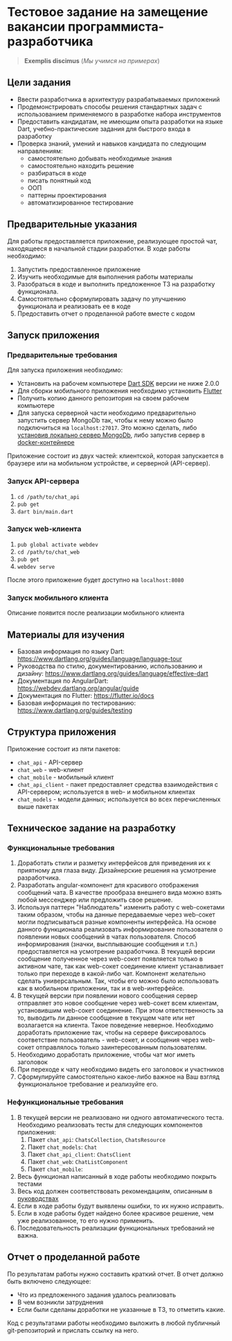 # Тестовое задание на замещение вакансии программиста-разработчика

> **Exemplis discimus** (*Мы учимся на примерах*)

## Цели задания

* Ввести разработчика в архитектуру разрабатываемых приложений
* Продемонстрировать способы решения стандартных задач с использованием применяемого в разработке набора инструментов
* Предоставить кандидатам, не имеющим опыта разработки на языке Dart, учебно-практические задания для быстрого входа в разработку
* Проверка знаний, умений и навыков кандидата по следующим направлениям:
  * самостоятельно добывать необходимые знания
  * самостоятельно находить решение
  * разбираться в коде
  * писать понятный код
  * ООП
  * паттерны проектирования
  * автоматизированное тестирование

## Предварительные указания

Для работы предоставляется приложение, реализующее простой чат, находящееся в начальной стадии разработки. В ходе работы необходимо:

1. Запустить предоставленное приложение
2. Изучить необходимые для выполнения работы материалы
4. Разобраться в коде и выполнить предложенное ТЗ на разработку функционала.
5. Самостоятельно сформулировать задачу по улучшению функционала и реализовать ее в коде
6. Предоставить отчет о проделанной работе вместе с кодом

## Запуск приложения

### Предварительные требования

Для запуска приложения необходимо:

* Установить на рабочем компьютере [Dart SDK](https://webdev.dartlang.org/tools/sdk#install) версии не ниже 2.0.0
* Для сборки мобильного приложения необходимо установить [Flutter](https://flutter.io/docs/get-started/install)
* Получить копию данного репозитория на своем рабочем компьютере
* Для запуска серверной части необходимо предварительно запустить сервер MongoDb так, чтобы к нему можно было подключиться на `localhost:27017`. Это можно сделать, либо [установив локально сервер MongoDb](https://docs.mongodb.com/manual/installation/), либо запустив сервер в [docker-контейнере](https://hub.docker.com/_/mongo)

Приложение состоит из двух частей: клиентской, которая запускается в браузере или на мобильном устройстве, и серверной (API-сервер).

### Запуск API-сервера

1. `cd /path/to/chat_api`
2. `pub get`
3. `dart bin/main.dart`

### Запуск web-клиента

1. `pub global activate webdev`
2. `cd /path/to/chat_web`
3. `pub get`
4. `webdev serve`

После этого приложение будет доступно на `localhost:8080`

### Запуск мобильного клиента

Описание появится после реализации мобильного клиента

## Материалы для изучения

* Базовая информация по языку Dart: https://www.dartlang.org/guides/language/language-tour
* Руководства по стилю, документированию, использованию и дизайну: https://www.dartlang.org/guides/language/effective-dart
* Документация по AngularDart: https://webdev.dartlang.org/angular/guide
* Документация по Flutter: https://flutter.io/docs
* Базовая информация по тестированию: https://www.dartlang.org/guides/testing

## Структура приложения

Приложение состоит из пяти пакетов:

* `chat_api` - API-сервер
* `chat_web` - web-клиент
* `chat_mobile` - мобильный клиент
* `chat_api_client` - пакет предоставляет средства взаимодействия с API-сервером; используется в web- и мобильном клиентах
* `chat_models` - модели данных; используется во всех перечисленных выше пакетах

## Техническое задание на разработку

### Функциональные требования

1. Доработать стили и разметку интерфейсов для приведения их к приятному для глаза виду. Дизайнерские решения на усмотрение разработчика.
2. Разработать angular-компонент для красивого отображения сообщений чата. В качестве прообраза внешнего вида можно взять любой мессенджер или предложить свое решение.
3. Используя паттерн "Наблюдатель" изменить работу с web-сокетами таким образом, чтобы на данные передаваемые через web-сокет могли подписываться разные компоненты интерфейса. На основе данного функционала реализовать информирование пользователя о появлении новых сообщений в чатах пользователя. Способ информирования (значки, высплывающие сообщения и т.п.) предоставляется на усмотрение разработчика. В текущей версии сообщение полученное через web-сокет появляется только в активном чате, так как web-сокет соединение клиент устанавливает только при переходе в какой-либо чат. Компонент желательно сделать универсальным. Так, чтобы его можно было использовать как в мобильном приложении, так и в web-интерфейсе.
4. В текущей версии при появлении нового сообщения сервер отправляет это новое сообщение через web-сокет всем клиентам, установившим web-сокет соединение. При этом ответственность за то, выводить ли данное сообщение в текущем чате или нет возлагается на клиента. Такое поведение неверное. Необходимо доработать приложение так, чтобы на сервере фиксировалось соответствие пользователь - web-сокет, и сообщения через web-сокет отправлялось только заинтересованным пользователям.
5. Необходимо доработать приложение, чтобы чат мог иметь заголовок
6. При переходе к чату необходимо видеть его заголовок и участников
7. Сформулируйте самостоятельно какое-либо важное на Ваш взгляд функциональное требование и реализуйте его.

### Нефункциональные требования

1. В текущей версии не реализовано ни одного автоматического теста. Необходимо реализовать тесты для следующих компонентов приложения:
   1. Пакет `chat_api`: `ChatsCollection`, `ChatsResource`
   2. Пакет `chat_models`: `Chat`
   3. Пакет `chat_api_client`: `ChatsClient`
   4. Пакет `chat_web`: `ChatListComponent`
   5. Пакет `chat_mobile`:
2. Весь функционал написанный в ходе работы необходимо покрыть тестами
3. Весь код должен соответствовать рекомендациям, описанным в [руководствах](https://www.dartlang.org/guides/language/effective-dart)
4. Если в ходе работы будут выявлены ошибки, то их нужно исправить.
5. Если в ходе работы будет найдено более красивое решение, чем уже реализованное, то его нужно применить.
6. Последовательность реализации функциональных требований не важна.

## Отчет о проделанной работе

По результатам работы нужно составить краткий отчет. В отчет должно быть включено следующее:

* Что из предложенного задания удалось реализовать
* В чем возникли затруднения
* Если были сделаны доработки не указанные в ТЗ, то отметить какие.

Код с результатами работы необходимо выложить в любой публичный git-репозиторий и прислать ссылку на него.
 